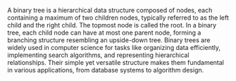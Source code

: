 A binary tree is a hierarchical data structure composed of nodes, each containing a maximum of two children nodes, typically referred to as the left child and the right child. The topmost node is called the root. In a binary tree, each child node can have at most one parent node, forming a branching structure resembling an upside-down tree. Binary trees are widely used in computer science for tasks like organizing data efficiently, implementing search algorithms, and representing hierarchical relationships. Their simple yet versatile structure makes them fundamental in various applications, from database systems to algorithm design.
